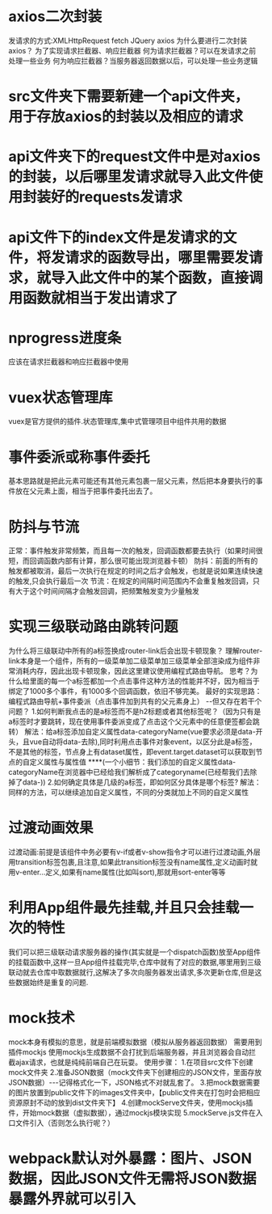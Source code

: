 # axios二次封装
发请求的方式:XMLHttpRequest fetch JQuery axios
为什么要进行二次封装axios？
为了实现请求拦截器、响应拦截器
何为请求拦截器？可以在发请求之前处理一些业务
何为响应拦截器？当服务器返回数据以后，可以处理一些业务逻辑
# src文件夹下需要新建一个api文件夹，用于存放axios的封装以及相应的请求
# api文件夹下的request文件中是对axios的封装，以后哪里发请求就导入此文件使用封装好的requests发请求
# api文件下的index文件是发请求的文件，将发请求的函数导出，哪里需要发请求，就导入此文件中的某个函数，直接调用函数就相当于发出请求了
# nprogress进度条
应该在请求拦截器和响应拦截器中使用
# vuex状态管理库
vuex是官方提供的插件.状态管理库,集中式管理项目中组件共用的数据
# 事件委派或称事件委托
基本思路就是把此元素可能还有其他元素包裹一层父元素，然后把本身要执行的事件放在父元素上面，相当于把事件委托出去了。
# 防抖与节流
正常：事件触发非常频繁，而且每一次的触发，回调函数都要去执行（如果时间很短，而回调函数内部有计算，那么很可能出现浏览器卡顿）
防抖：前面的所有的触发都被取消，最后一次执行在规定的时间之后才会触发，也就是说如果连续快速的触发,只会执行最后一次
节流：在规定的间隔时间范围内不会重复触发回调，只有大于这个时间间隔才会触发回调，把频繁触发变为少量触发
# 实现三级联动路由跳转问题
为什么将三级联动中所有的a标签换成router-link后会出现卡顿现象？
理解router-link本身是一个组件，所有的一级菜单加二级菜单加三级菜单全部渲染成为组件非常消耗内存，因此出现卡顿现象，因此这里建议使用编程式路由导航。
思考？为什么给里面的每一个a标签都加一个点击事件这种方法的性能并不好，因为相当于绑定了1000多个事件，有1000多个回调函数，依旧不够完美。
最好的实现思路：编程式路由导航+事件委派（点击事件加到共有的父元素身上） --但又存在若干个问题？
1.如何判断我点击的是a标签而不是h2标题或者其他标签呢？（因为只有是a标签时才要跳转，现在使用事件委派变成了点击这个父元素中的任意便签都会跳转）
解法：给a标签添加自定义属性data-categoryName(vue要求必须是data-开头，且vue自动将data-去除),同时利用点击事件对象event，以区分此是a标签，不是其他的标签，节点身上有dataset属性，即event.target.dataset可以获取到节点的自定义属性与属性值
****(一个小细节：我们添加的自定义属性data-categoryName在浏览器中已经给我们解析成了categoryname(已经帮我们去除掉了data-))
2.如何确定具体是几级的a标签，即如何区分具体是哪个标签?
解法：同样的方法，可以继续追加自定义属性，不同的分类就加上不同的自定义属性
# 过渡动画效果
过渡动画:前提是该组件中务必要有v-if或者v-show指令才可以进行过渡动画,外层用transition标签包裹,且注意,如果此transition标签没有name属性,定义动画时就用v-enter...定义,如果有name属性(比如叫sort),那就用sort-enter等等
# 利用App组件最先挂载,并且只会挂载一次的特性
我们可以把三级联动请求服务器的操作(其实就是一个dispatch函数)放至App组件的挂载函数中,这样一旦App组件挂载完毕,仓库中就有了对应的数据,哪里用到三级联动就去仓库中取数据就行,这解决了多次向服务器发出请求,多次更新仓库,但是这些数据始终是重复的问题.
# mock技术
mock本身有模拟的意思，就是前端模拟数据（模拟从服务器返回数据）
需要用到插件mockjs
使用mockjs生成数据不会打扰到后端服务器，并且浏览器会自动拦截ajax请求，也就是纯纯前端自己在玩耍。
使用步骤：
1.在项目src文件下创建mock文件夹
2.准备JSON数据（mock文件夹下创建相应的JSON文件，里面存放JSON数据）---记得格式化一下，JSON格式不对就乱套了。
3.把mock数据需要的图片放置到public文件下的images文件夹中，【public文件夹在打包时会把相应资源原封不动的放到dist文件夹下】
4.创建mockServe文件夹，使用mockjs插件，开始mock数据（虚拟数据），通过mockjs模块实现
5.mockServe.js文件在入口文件引入（否则怎么执行呢？）
# webpack默认对外暴露：图片、JSON数据，因此JSON文件无需将JSON数据暴露外界就可以引入

